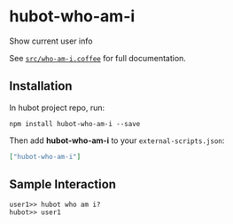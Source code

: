 # hubot-who-am-i

Show current user info

See [`src/who-am-i.coffee`](src/who-am-i.coffee) for full documentation.

## Installation

In hubot project repo, run:

`npm install hubot-who-am-i --save`

Then add **hubot-who-am-i** to your `external-scripts.json`:

```json
["hubot-who-am-i"]
```

## Sample Interaction

```
user1>> hubot who am i?
hubot>> user1
```
